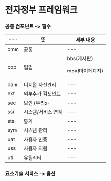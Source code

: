 # 전자정부 프레임워크
### 공통 컴포넌트 -> 필수
--- | 뜻             |세부 내용
----|---------------|---
cmm | 공통            |--- 
cop | 협업            | bbs(게시판)<p>mpe(마이페이지)
dam | 디지털 자산관리      |--- 
ext | 외부추가 컴포넌트     |---
sec | 보안 (우리x)      |---
ssi | 시스템/서비스 연계    |---
sts | 통계            |---
sym | 시스템 관리        |---
uat | 사용자 인증        |---
uss | 사용자 지원        |---
utl | 유틸리티          |---
### 요소기술 서비스 -> 옵션